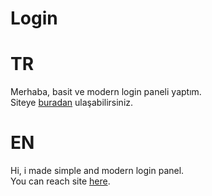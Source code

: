# Login

# TR
Merhaba, basit ve modern login paneli yaptım.
<br>
Siteye [buradan] ulaşabilirsiniz.

# EN
Hi, i made simple and modern login panel.
<br>
You can reach site [here].

[buradan]: https://taylankarahan3.github.io/login/
[here]: https://taylankarahan3.github.io/login/
